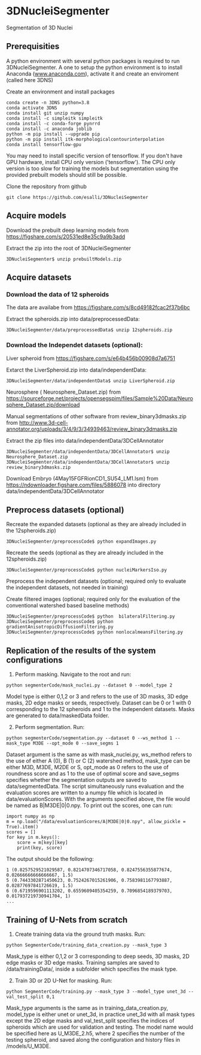 # 3DNucleiSegmenter

Segmentation of 3D Nuclei

## Prerequisities

A python environment with several python packages is required to run 3DNucleiSegmenter.
A one to setup the python environment is to install Anaconda  (www.anaconda.com), activate it and create an enviroment (called here 3DNS)

Create an environment and install packages
```
conda create -n 3DNS python=3.8
conda activate 3DNS
conda install git unzip numpy
conda install -c simpleitk simpleitk
conda install -c conda-forge pynrrd
conda install -c anaconda joblib
python -m pip install --upgrade pip
python -m pip install itk-morphologicalcontourinterpolation
conda install tensorflow-gpu
```
You may need to install specific version of tensorflow. If you don't have GPU hardware, install CPU only version ('tensorflow'). The CPU only version is too slow for training the models but segmentation using the provided prebuilt models should still be possible.  


Clone the repository from github
```
git clone https://github.com/esalli/3DNucleiSegmenter
```

## Acquire models
Download the prebuilt deep learning models from https://figshare.com/s/20531ed8e35c9a9b3add

Extract the zip into the root of 3DNucleiSegmenter
```
3DNucleiSegmenter$ unzip prebuiltModels.zip
```


## Acquire datasets

### Download the data of 12 spheroids

The data are availabe from https://figshare.com/s/8cd49182fcac2f37b6bc

Extract the spheroids.zip into data/preprocessedData: 
```
3DNucleiSegmenter/data/preprocessedData$ unzip 12spheroids.zip
```
### Download the Independet datasets (optional):

Liver spheroid from https://figshare.com/s/e64b456b00908d7a6751

Extarct the LiverSpheroid.zip  into data/independentData: 
```
3DNucleiSegmenter/data/independentData$ unzip LiverSpheroid.zip
```
Neurosphere ( Neurosphere_Dataset.zip) from https://sourceforge.net/projects/opensegspim/files/Sample%20Data/Neurosphere_Dataset.zip/download


Manual segmentations of other software from review_binary3dmasks.zip from  http://www.3d-cell-annotator.org/uploads/3/4/9/3/34939463/review_binary3dmasks.zip

Extract the zip files into data/independentData/3DCellAnnotator
```
3DNucleiSegmenter/data/independentData/3DCellAnnotator$ unzip Neurosphere_Dataset.zip 
3DNucleiSegmenter/data/independentData/3DCellAnnotator$ unzip review_binary3dmasks.zip 
```
Download Embryo (4May15FGFRionCD1_SU54_LM1.lsm) from https://ndownloader.figshare.com/files/5886078 into directory data/independentData/3DCellAnnotator

## Preprocess datasets (optional)

Recreate the expanded datasets (optional as they are already included in the 12spheroids.zip)
```
3DNucleiSegmenter/preprocessCode$ python expandImages.py
```
Recreate the seeds (optional as they are already included in the 12spheroids.zip)
```
3DNucleiSegmenter/preprocessCode$ python nucleiMarkersIso.py
```
Preprocess the independent datasets (optional; required only to evaluate the independent datasets, not needed in training)


Create filtered images (optional; required only for the evaluation of the conventional watershed based baseline methods) 
```
3DNucleiSegmenter/preprocessCode$ python  bilateralFiltering.py
3DNucleiSegmenter/preprocessCode$ python gradientAnisotropicDiffusionFiltering.py
3DNucleiSegmenter/preprocessCode$ python nonlocalmeansFiltering.py
```


## Replication of the results of the system configurations

1. Perform masking. Navigate to the root and run:
```
python segmenterCode/mask_nuclei.py --dataset 0 --model_type 2
```
Model type is either 0,1,2 or 3 and refers to the use of 3D masks, 3D edge masks, 2D edge masks or seeds, respectively. Dataset can be 0 or 1 with 0 corresponding to the 12 spheroids and 1 to the independent datasets. Masks are generated to data/maskedData folder. 

2. Perform segmentation. Run:

```
python segmenterCode/segmentation.py --dataset 0 --ws_method 1 --mask_type M3DE --opt_mode 0 --save_segms 1
```

Dataset argument is the same as with mask_nuclei.py, ws_method refers to the use of either A (0), B (1) or C (2) watershed method, mask_type can be either M3D, M3DE, M2DE or S, opt_mode as 0 refers to the use of roundness score and as 1 to the use of optimal score and save_segms specifies whether the segmentation outputs are saved to data/segmentedData. The script simultaneously runs evaluation and the evaluation scores are written to a numpy file which is located in data/evaluationScores. With the arguments specified above, the file would be named as B|M3DE|0|0.npy. To print out the scores, one can run:

```
import numpy as np
m = np.load("/data/evaluationScores/A|M3DE|0|0.npy", allow_pickle = True).item()
scores = []
for key in m.keys():
    score = m[key][key]
    print(key, score)
```

The output should be the following:

```
1 (0.8257529521029587, 0.8214707346717058, 0.8247556355877674, 0.02666666666666667, 1.5)
5 (0.7443302871450623, 0.7524267015261906, 0.7583981167793887, 0.02877697841726619, 1.5)
6 (0.6719596901113202, 0.6559609405354259, 0.7096854189379703, 0.017937219730941704, 1)
...
```

## Training of U-Nets from scratch


1. Create training data via the ground truth masks. Run:

```
python SegmenterCode/training_data_creation.py --mask_type 3
```

Mask_type is either 0,1,2 or 3 corresponding to deep seeds, 3D masks, 2D edge masks or 3D edge masks. Training samples are saved to /data/trainingData/, inside a subfolder which specifies the mask type.    

2. Train 3D or 2D U-Net for masking. Run:

```
python SegmenterCode/training.py --mask_type 3 --model_type unet_3d --val_test_split 0,1
```

Mask_type arguments is the same as in training_data_creation.py, model_type is either unet or unet_3d, in practice unet_3d with all mask types except the 2D edge masks and val_test_split specifies the indices of spheroids which are used for validation and testing. The model name would be specified here as U_M3DE_2.h5, where 2 specifies the number of the testing spheroid, and saved along the configuration and history files in /models/U_M3DE.

